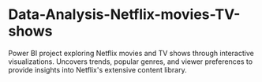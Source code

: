 # Data-Analysis-Netflix-movies-TV-shows
Power BI project exploring Netflix movies and TV shows through interactive visualizations. Uncovers trends, popular genres, and viewer preferences to provide insights into Netflix's extensive content library.
